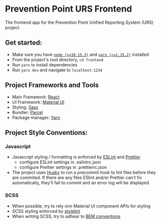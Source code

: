 # Prevention Point URS Frontend
The frontend app for the Prevention Point Unified Reporting System (URS) project.

## Get started:
 - Make sure you have [`node (>=10.15.3)`](https://nodejs.org/en/) and [`yarn (>=1.15.2)`](https://yarnpkg.com/en/docs/install) installed 
 - From the project's root directory, `cd frontend`
 - Run `yarn` to install dependencies
 - Run `yarn dev` and navigate to `localhost:1234`

## Project Frameworks and Tools
 - Main Framework: [React](https://reactjs.org/)
 - UI Framework: [Material UI](https://material-ui.com/)
 - Styling: [Sass](https://sass-lang.com/)
 - Bundler: [Parcel](https://parceljs.org/)
 - Package manager: [Yarn](https://yarnpkg.com/)

## Project Style Conventions:
### Javascript
- Javascript styling / formatting is enforced by [ESLint](https://eslint.org/) and [Prettier](https://prettier.io/)
  - configure ESLint settings in .eslintrc.json
  - configure Prettier settings in .prettierrc.json
- The project uses [Husky](https://github.com/typicode/husky) to run a precommit hook to lint files before they are commited. If there are any files ESlint and/or Prettier can't fix automatically, they'll fail to commit and an error log will be displayed

### SCSS
- When possible, try to rely onn Material UI component APIs for styling
- SCSS styling enforced by [stylelint](https://stylelint.io/)
- When writing SCSS, try to adhear to [BEM conventions](http://getbem.com/)